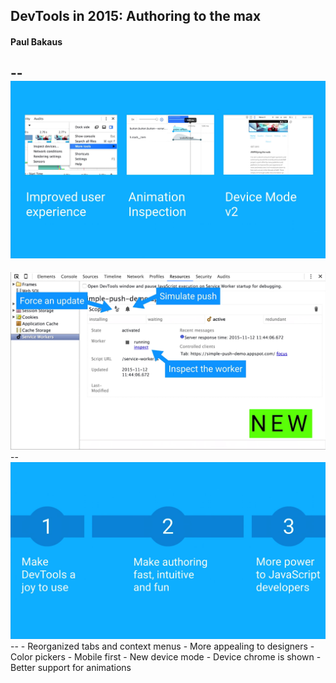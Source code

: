 ## DevTools in 2015: Authoring to the max
#### Paul Bakaus
--
<img src="assets/12_devtools/1.png">
--
<img src="assets/12_devtools/2.png">
--
<img src="assets/12_devtools/3.png">
--
- Reorganized tabs and context menus
- More appealing to designers
- Color pickers
- Mobile first
- New device mode
- Device chrome is shown
- Better support for animations
